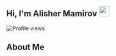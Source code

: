 ## Hi, I'm Alisher Mamirov <img src="https://media.giphy.com/media/hvRJCLFzcasrR4ia7z/giphy.gif" width="27px">

![Profile views](https://gpvc.arturio.dev/[alishermamirov])

## About Me
